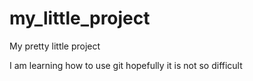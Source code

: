 # my_little_project
My pretty little project

I am learning how to use git 
hopefully it is not so difficult 

